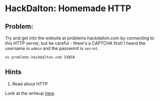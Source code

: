 # HackDalton: Homemade HTTP

## Problem:

Try and get into the website at problems.hackdalton.com by connecting to this HTTP server, but be careful - there's a CAPTCHA first! I heard the username is `admin` and the password is `secret`.

```shell
nc problems.hackdalton.com 33858
```

## Hints
1. Read about HTTP

Look at the writeup [here](./WRITEUP.md).